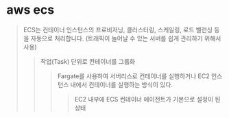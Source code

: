 # aws ecs

> ECS는 컨테이너 인스턴스의 프로비저닝, 클러스터링, 스케일링, 로드 밸런싱 등을 자동으로 처리합니다. (트래픽이 늘어날 수 있는 서버를 쉽게 관리하기 위해서 사용)
>
> > 작업(Task) 단위로 컨테이너를 그룹화
> >
> > > Fargate를 사용하여 서버리스로 컨테이너를 실행하거나 EC2 인스턴스 내에서 컨테이너를 실행하는 방식이 있다.
> > >
> > > > EC2 내부에 ECS 컨테이너 에이전트가 기본으로 설정이 된 상태
